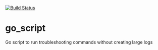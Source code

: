 [![Build Status](https://travis-ci.org/mchirico/go_script.svg?branch=master)](https://travis-ci.org/mchirico/go_script)
# go_script
Go script to run troubleshooting commands without creating large logs
